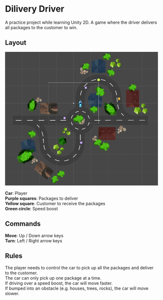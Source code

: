 # Dilivery Driver
A practice project while learning Unity 2D. A game where the driver delivers all packages to the customer to win.

## Layout
![layout](./screenshot.png "Layout")

**Car**: Player  
**Purple squares**: Packages to deliver  
**Yellow square**: Customer to receive the packages  
**Green circle**: Speed boost

## Commands
**Move**: Up / Down arrow keys  
**Turn**: Left / Right arrow keys

## Rules
The player needs to control the car to pick up all the packages and deliver to the customer.  
The car can only pick up one package at a time.  
If driving over a speed boost, the car will move faster.  
If bumped into an obstacle (e.g. houses, trees, rocks), the car will move slower.